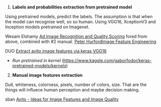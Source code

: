 1. **Labels and probabilities extraction from pretrained model**

Using pretrained models, predict the labels. The assumption is that when the model can recognise well, so so human. Using VGG16, XceptionV3 and Inception models pretrained on Imagenet.

Wesam Elshamy [Ad Image Recognition and Quality Scoring](https://www.kaggle.com/wesamelshamy/ad-image-recognition-and-quality-scoring)
    fored from above, combined with #2 manual. 
    [Peter HurfordImage Feature Engineering](https://www.kaggle.com/peterhurford/image-feature-engineering)


DUO [Extract avito image features via keras VGG16](https://www.kaggle.com/classtag/extract-avito-image-features-via-keras-vgg16)

- *Run pretrained in kernel* (https://www.kaggle.com/gaborfodor/keras-pretrained-models/kernels)

2. **Manual image features extraction**

Dull, whiteness, colorness, pixels, number of colors, size. That are the things will influece human perception and maybe decision making. 

sban [Avito - Ideas for Image Features and Image Quality](https://www.kaggle.com/shivamb/avito-ideas-for-image-features-and-image-quality)
